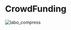# CrowdFunding

![labo_compress](https://user-images.githubusercontent.com/25672476/90985190-8e09d000-e57a-11ea-88cb-da34e5d8cad2.gif)
